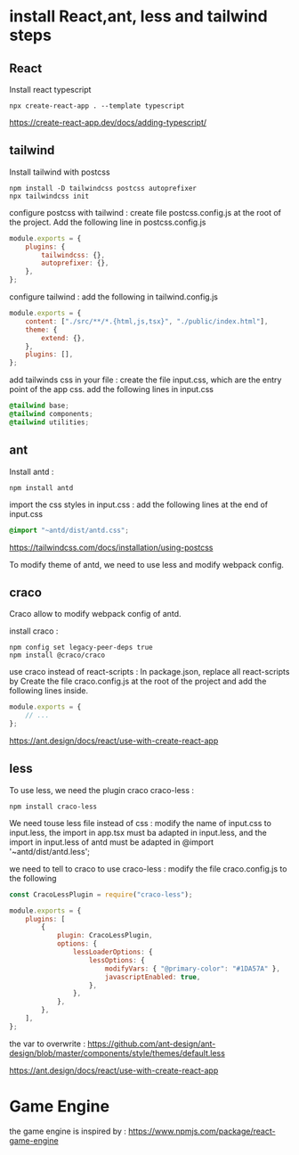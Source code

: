 # install React,ant, less and tailwind steps

## React

Install react typescript

```console
npx create-react-app . --template typescript
```

https://create-react-app.dev/docs/adding-typescript/

## tailwind

Install tailwind with postcss

```console
npm install -D tailwindcss postcss autoprefixer
npx tailwindcss init
```

configure postcss with tailwind : create file postcss.config.js at the root of the project.
Add the following line in postcss.config.js

```js
module.exports = {
    plugins: {
        tailwindcss: {},
        autoprefixer: {},
    },
};
```

configure tailwind : add the following in tailwind.config.js

```js
module.exports = {
    content: ["./src/**/*.{html,js,tsx}", "./public/index.html"],
    theme: {
        extend: {},
    },
    plugins: [],
};
```

add tailwinds css in your file : create the file input.css, which are the entry point of the app css.
add the following lines in input.css

```css
@tailwind base;
@tailwind components;
@tailwind utilities;
```

## ant

Install antd :

```console
npm install antd
```

import the css styles in input.css : add the following lines at the end of input.css

```css
@import "~antd/dist/antd.css";
```

https://tailwindcss.com/docs/installation/using-postcss

To modify theme of antd, we need to use less and modify webpack config.

## craco

Craco allow to modify webpack config of antd.

install craco :

```console
npm config set legacy-peer-deps true
npm install @craco/craco
```

use craco instead of react-scripts : In package.json, replace all react-scripts by
Create the file craco.config.js at the root of the project and add the following lines inside.

```js
module.exports = {
    // ...
};
```

https://ant.design/docs/react/use-with-create-react-app

## less

To use less, we need the plugin craco craco-less :

```console
npm install craco-less
```

We need touse less file instead of css : modify the name of input.css to input.less, the import in app.tsx must ba adapted in input.less, and the import in input.less of antd must be adapted in @import '~antd/dist/antd.less';

we need to tell to craco to use craco-less : modify the file craco.config.js to the following

```js
const CracoLessPlugin = require("craco-less");

module.exports = {
    plugins: [
        {
            plugin: CracoLessPlugin,
            options: {
                lessLoaderOptions: {
                    lessOptions: {
                        modifyVars: { "@primary-color": "#1DA57A" },
                        javascriptEnabled: true,
                    },
                },
            },
        },
    ],
};
```

the var to overwrite : https://github.com/ant-design/ant-design/blob/master/components/style/themes/default.less

https://ant.design/docs/react/use-with-create-react-app

# Game Engine

the game engine is inspired by : https://www.npmjs.com/package/react-game-engine
